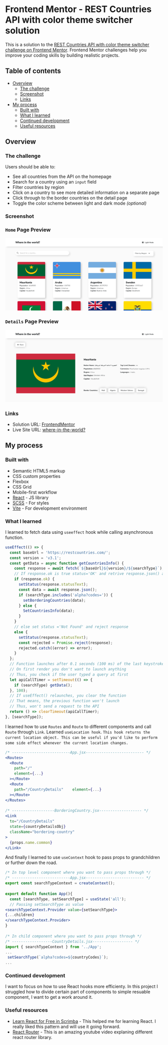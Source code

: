 # Frontend Mentor - REST Countries API with color theme switcher solution

This is a solution to the [REST Countries API with color theme switcher challenge on Frontend Mentor](https://www.frontendmentor.io/challenges/rest-countries-api-with-color-theme-switcher-5cacc469fec04111f7b848ca). Frontend Mentor challenges help you improve your coding skills by building realistic projects.

## Table of contents

- [Overview](#overview)
  - [The challenge](#the-challenge)
  - [Screenshot](#screenshot)
  - [Links](#links)
- [My process](#my-process)
  - [Built with](#built-with)
  - [What I learned](#what-i-learned)
  - [Continued development](#continued-development)
  - [Useful resources](#useful-resources)

## Overview

### The challenge

Users should be able to:

- See all countries from the API on the homepage
- Search for a country using an `input` field
- Filter countries by region
- Click on a country to see more detailed information on a separate page
- Click through to the border countries on the detail page
- Toggle the color scheme between light and dark mode _(optional)_

### Screenshot

### `Home` Page Preview

![](public/screenshots/where-inthe-world-home.png)

### `Details` Page Preview

![](public/screenshots/where-inthe-world-details.png)

### Links

- Solution URL: [FrontendMentor](https://www.frontendmentor.io/solutions/rest-countries-api-with-color-theme-switcher-OG64K6ZrGb)
- Live Site URL: [where-in-the-world?](https://where-in-the-world-taupe.vercel.app/)

## My process

### Built with

- Semantic HTML5 markup
- CSS custom properties
- Flexbox
- CSS Grid
- Mobile-first workflow
- [React](https://reactjs.org/) - JS library
- [SCSS](https://sass-lang.com/) - For styles
- [Vite](https://vitejs.dev/) - For development environment

### What I learned

I learned to fetch data using `useeffect` hook while calling asynchronous function.

```jsx
useEffect(() => {
  const baseUrl = 'https://restcountries.com/';
  const version = 'v3.1';
  const getData = async function getCountriesInfo() {
    const response = await fetch(`${baseUrl}${version}/${searchType}`);
    // If response.ok is true status='OK' and retrive response.json() and set it to countriesinfo
    if (response.ok) {
      setStatus(response.statusText);
      const data = await response.json();
      if (searchType.includes('alpha?codes=')) {
        setBorderingCountries(data);
      } else {
        SetCountriesInfo(data);
      }
    }
    // else set status ='Not Found' and reject response
    else {
      setStatus(response.statusText);
      const rejected = Promise.reject(response);
      rejected.catch((error) => error);
    }
  };
  // Function launches after 0.1 seconds (100 ms) of the last keystroke
  // On first render you don't want to launch anything
  // Thus, you check if the user typed a query at first
  let apiCallTimer = setTimeout(() => {
    if (searchType) getData();
  }, 100);
  // If useEffect() relaunches, you clear the function
  // That means, the previous function won't launch
  // Thus, won't send a request to the API
  return () => clearTimeout(apiCallTimer);
}, [searchType]);
```

I learned how to use `Routes` and `Route` to different components and call `Route` through `Link`.
Learned `useLocation hook`. `This hook returns the current location object. This can be useful if you'd like to perform some side effect whenever the current location changes.`

```jsx
/* --------------------------App.jsx-------------------------- */
<Routes>
  <Route
    path="/"
    element={...}
  ></Route>
  <Route
    path="/CountryDetails"    element={...}
  ></Route>
</Routes>

/* -------------------BorderingCountry.jsx------------------- */
<Link
  to="/CountryDetails"
  state={countryDetailsObj}
  className="bordering-country"
>
  {props.name.common}
</Link>
```

And finally I learned to use `useContext` hook to pass props to grandchildren or further down the road.

```jsx
/* In top level component where you want to pass props through */
/* --------------------------App.jsx-------------------------- */
export const searchTypeContext = createContext();

export default function App(){
  const [searchType, setSearchType] = useState('all');
  // Passing setSearchType as value
<searchTypeContext.Provider value={setSearchType}>
{...children}
</searchTypeContext.Provider>
}

/* In child component where you want to pass props through */
/* ------------------CountryDetails.jsx------------------ */
import { searchTypeContext } from '../App';
...
 setSearchType(`alpha?codes=${countryCodes}`);
...

```

### Continued development

I want to focus on how to use React hooks more efficienty. In this project I struggled how to divide certain part of components to simple resuable component, I want to get a work around it.

### Useful resources

- [Learn React for Free in Scrimba](https://scrimba.com/learn/learnreact) - This helped me for learning React. I really liked this pattern and will use it going forward.
- [React Router](https://www.youtube.com/watch?v=Ul3y1LXxzdU) - This is an amazing youtube video explaning different react router library.
